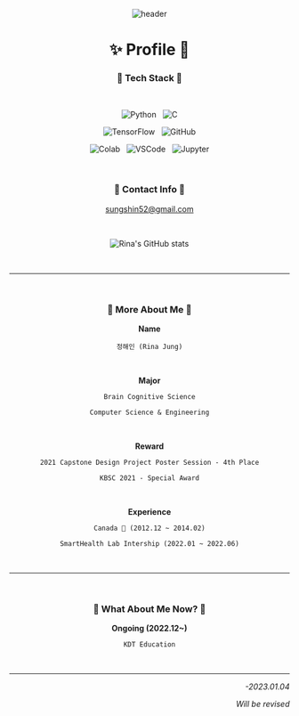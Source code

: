 <div align="center">

![header](https://capsule-render.vercel.app/api?type=waving&color=0:E3E2FF,100:6B7BE1&height=250&section=header&text=!%20Hell0%20My%20W0rld%20!&fontSize=50&fontColor=FFFFFF&animation=twinkling&fontAlignY=45)

# ✨ Profile 🌙

### 🍨 Tech Stack 🍨

<br/>

![Python](https://img.shields.io/badge/Python-FFD43B?style=for-the-badge&logo=python&logoColor=blue) &nbsp;
![C](https://img.shields.io/badge/C-00599C?style=for-the-badge&logo=c&logoColor=white)

![TensorFlow](https://img.shields.io/badge/TensorFlow-FF6F00?style=for-the-badge&logo=TensorFlow&logoColor=white) &nbsp;
![GitHub](https://img.shields.io/badge/GitHub-100000?style=for-the-badge&logo=github&logoColor=white)

![Colab](https://img.shields.io/badge/Colab-F9AB00?style=for-the-badge&logo=googlecolab&color=525252) &nbsp;
![VSCode](https://img.shields.io/badge/VSCode-0078D4?style=for-the-badge&logo=visual%20studio%20code&logoColor=white) &nbsp;
![Jupyter](https://img.shields.io/badge/Jupyter-F37626.svg?&style=for-the-badge&logo=Jupyter&logoColor=white)

<br/>

### 💌 Contact Info 💌

sungshin52@gmail.com


<br/>

![Rina's GitHub stats](https://github-readme-stats-ruby-one.vercel.app/api?username=sungshin52&theme=rose_pine&show_icons=true)

<br/>

***

<br/>

### 🍰 More About Me 🍰

**Name**

`정해인 (Rina Jung)`

<br/>

**Major**

`Brain Cognitive Science`

`Computer Science & Engineering`

<br/>

**Reward**

`2021 Capstone Design Project Poster Session - 4th Place`

`KBSC 2021 - Special Award`

<br/>

**Experience**

`Canada 🍁 (2012.12 ~ 2014.02)`

`SmartHealth Lab Intership (2022.01 ~ 2022.06)`

<br/>

***

<br/>

### 🍮 What About Me Now? 🍮

**Ongoing (2022.12~)**

`KDT Education`

<br/>

***

</div>

<div align="right">

*-2023.01.04*

*Will be revised*

</div>